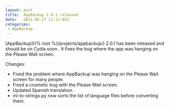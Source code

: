 ```yaml
---
layout: post
title:  AppBackup 2.0.1 released
date:   2011-05-27 11:11:05Z
categories: 
 - AppBackup
---
```


[AppBackup]({% root %}/projects/appbackup/) 2.0.1 has been released and should be
on Cydia soon.  It fixes the bug where the app was hanging on the Please Wait screen.

Changes:

 * Fixed the problem where AppBackup was hanging on the Please Wait screen for many
   people.
 * Fixed a cosmetic bug with the Please Wait screen.
 * Updated Spanish translation.
 * ini-to-strings.py now sorts the list of language files before converting them.
